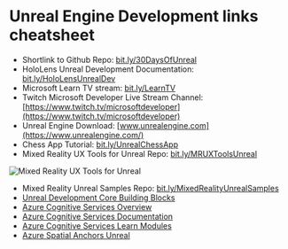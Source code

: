 # Unreal Engine Development links cheatsheet

* Shortlink to Github Repo: [bit.ly/30DaysOfUnreal](https://bit.ly/30DaysOfUnreal)
* HoloLens Unreal Development Documentation: [bit.ly/HoloLensUnrealDev](https://docs.microsoft.com/windows/mixed-reality/unreal-development-overview?WT.mc_id=spatial-6125-ayyonet)
* Microsoft Learn TV stream: [bit.ly/LearnTV](https://docs.microsoft.com/learn/tv/?WT.mc_id=spatial-6125-ayyonet)
* Twitch Microsoft Developer Live Stream Channel: [https://www.twitch.tv/microsoftdeveloper](https://www.twitch.tv/microsoftdeveloper)
* Unreal Engine Download: [www.unrealengine.com](https://www.unrealengine.com/)
* Chess App Tutorial: [bit.ly/UnrealChessApp](https://docs.microsoft.com/windows/mixed-reality/unreal-uxt-ch1?WT.mc_id=spatial-6125-ayyonet)
* Mixed Reality UX Tools for Unreal Repo: [bit.ly/MRUXToolsUnreal](https://github.com/microsoft/MixedReality-UXTools-Unreal?WT.mc_id=spatial-6125-ayyonet)

![Mixed Reality UX Tools for Unreal](Images/uXToolsFeatures.png)

* Mixed Reality Unreal Samples Repo: [bit.ly/MixedRealityUnrealSamples](https://github.com/microsoft/MixedReality-Unreal-Samples?WT.mc_id=spatial-6125-ayyonet)
* [Unreal Development Core Building Blocks](https://docs.microsoft.com/windows/mixed-reality/unreal-development-overview?tabs=mrtk%2Casa&WT.mc_id=spatial-6125-ayyonet#2-core-building-blocks)
* [Azure Cognitive Services Overview](https://docs.microsoft.com/azure/cognitive-services/what-are-cognitive-services?WT.mc_id=aiml-8438-ayyonet)
* [Azure Cognitive Services Documentation](https://docs.microsoft.com/azure/cognitive-services/?WT.mc_id=aiml-8438-ayyonet)
* [Azure Cognitive Services Learn Modules](https://docs.microsoft.com/learn/browse/?products=azure-cognitive-services&WT.mc_id=aiml-8438-ayyonet)
* [Azure Spatial Anchors Unreal](https://docs.microsoft.com/windows/mixed-reality/unreal-azure-spatial-anchors?WT.mc_id=spatial-6125-ayyonet)


<!-- 


*[]()
*[]()
*[]()
*[]()
*[]()
-->
